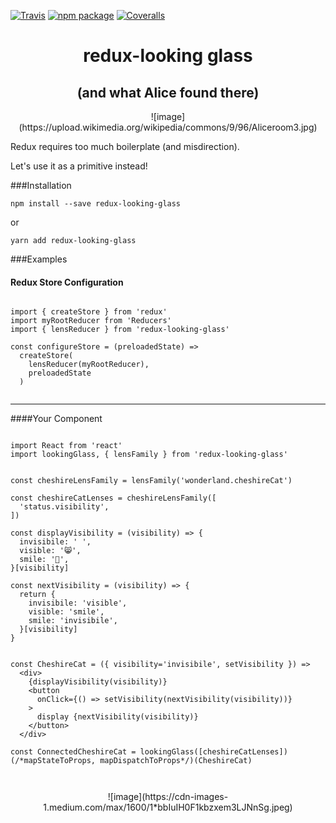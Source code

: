 [![Travis][build-badge]][build]
[![npm package][npm-badge]][npm]
[![Coveralls][coveralls-badge]][coveralls]


# <center>redux-looking glass</center>
## <center>(and what Alice found there)</center>


<center>![image](https://upload.wikimedia.org/wikipedia/commons/9/96/Aliceroom3.jpg)</center>



Redux requires too much boilerplate (and misdirection).

Let's use it as a primitive instead!

###Installation

`npm install --save redux-looking-glass`

or

`yarn add redux-looking-glass`


###Examples

#### Redux Store Configuration

```

import { createStore } from 'redux'
import myRootReducer from 'Reducers'
import { lensReducer } from 'redux-looking-glass'

const configureStore = (preloadedState) =>
  createStore(
    lensReducer(myRootReducer),
    preloadedState
  )


```


---

####Your Component

```

import React from 'react'
import lookingGlass, { lensFamily } from 'redux-looking-glass'


const cheshireLensFamily = lensFamily('wonderland.cheshireCat')

const cheshireCatLenses = cheshireLensFamily([
  'status.visibility',
])

const displayVisibility = (visibility) => {
  invisibile: ' ',
  visible: '😸',
  smile: '👄',
}[visibility]

const nextVisibility = (visibility) => {
  return {
    invisibile: 'visible',
    visible: 'smile',
    smile: 'invisibile',
  }[visibility]
}


const CheshireCat = ({ visibility='invisibile', setVisibility }) =>
  <div>
    {displayVisibility(visibility)}
    <button
      onClick={() => setVisibility(nextVisibility(visibility))}
    >
      display {nextVisibility(visibility)}
    </button>
  </div>

const ConnectedCheshireCat = lookingGlass([cheshireCatLenses])(/*mapStateToProps, mapDispatchToProps*/)(CheshireCat)



```


<center>![image](https://cdn-images-1.medium.com/max/1600/1*bbIuIH0F1kbzxem3LJNnSg.jpeg)</center>



[build-badge]: https://img.shields.io/travis/user/repo/master.png?style=flat-square
[build]: https://travis-ci.org/user/repo

[npm-badge]: https://img.shields.io/npm/v/npm-package.png?style=flat-square
[npm]: https://www.npmjs.org/package/npm-package

[coveralls-badge]: https://img.shields.io/coveralls/user/repo/master.png?style=flat-square
[coveralls]: https://coveralls.io/github/user/repo
